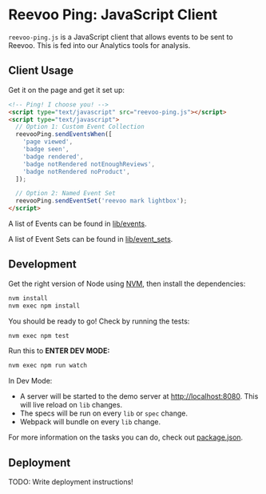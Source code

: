 # Reevoo Ping: JavaScript Client

`reevoo-ping.js` is a JavaScript client that allows events to be sent to Reevoo. This is fed into our Analytics tools for analysis.

## Client Usage

Get it on the page and get it set up:

```html
<!-- Ping! I choose you! -->
<script type="text/javascript" src="reevoo-ping.js"></script>
<script type="text/javascript">
  // Option 1: Custom Event Collection
  reevooPing.sendEventsWhen([
    'page viewed',
    'badge seen',
    'badge rendered',
    'badge notRendered notEnoughReviews',
    'badge notRendered noProduct',
  ]);

  // Option 2: Named Event Set
  reevooPing.sendEventSet('reevoo mark lightbox');
</script>
```

A list of Events can be found in [lib/events](lib/events).

A list of Event Sets can be found in [lib/event_sets](lib/event_sets).

## Development

Get the right version of Node using [NVM](https://github.com/creationix/nvm), then install the dependencies:

```sh
nvm install
nvm exec npm install
```

You should be ready to go! Check by running the tests:

```sh
nvm exec npm test
```

Run this to **ENTER DEV MODE:**
```sh
nvm exec npm run watch
```

In Dev Mode:
- A server will be started to the demo server at [http://localhost:8080](http://localhost:8080). This will live reload on `lib` changes.
- The specs will be run on every `lib` or `spec` change.
- Webpack will bundle on every `lib` change.

For more information on the tasks you can do, check out [package.json](package.json).

## Deployment

TODO: Write deployment instructions!
